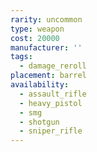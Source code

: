 ```yaml
---
rarity: uncommon
type: weapon
cost: 20000
manufacturer: ''
tags:
  - damage_reroll
placement: barrel
availability:
  - assault_rifle
  - heavy_pistol
  - smg
  - shotgun
  - sniper_rifle
---
```

